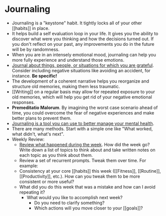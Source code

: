 # Journaling

- Journaling is a "keystone" habit. It tightly locks all of your other [[habits]] in place.
- It helps build a self evaluation loop in your life. It gives you the ability to discover what were you thinking and how the decisions turned out. If you don't reflect on your past, any improvements you do in the future will be by randomness.
- When you are in an intensely emotional mood, journaling can help you more fully experience and understand those emotions.
- [Journal about things, people, or situations for which you are grateful](https://youtu.be/fSwpe8r50_o). Consider including negative situations like avoiding an accident, for instance. **Be specific!**
- The development of a coherent narrative helps you reorganize and structure old memories, making them less traumatic.
- [[Writing]] on a regular basis may allow for repeated exposure to your old memories, which will help you get rid of your negative emotional responses.
- **Premeditatio Malorum**. By imagining the worst case scenario ahead of time, you could overcome the fear of negative experiences and make better plans to prevent them.
- [Journaling is a tool you can use to better manage your mental health](https://nesslabs.com/dear-diary).
- There are many methods. Start with a simple one like "What worked, what didn't, what's next".
- Weekly Review:
  - [Review what happened during the week](https://www.benkuhn.net/weekly/). How did the week go? Write down a list of topics to think about and take written notes on each topic as you think about them.
  - Review a set of recurrent prompts. Tweak them over time. For example:
  - Consistency at your core [[habits]] this week ([[Fitness]], [[Routine]], [[Productivity]], etc.). How can you tweak them to be more consistent or more useful?
  - What did you do this week that was a mistake and how can I avoid repeating it?
	- What would you like to accomplish next week?
	  - Do you need to clarify something?
	  - Which actions will you move closer to your [[goals]]?
